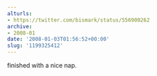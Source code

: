 ```yaml
---
alturls:
- https://twitter.com/bismark/status/556900262
archive:
- 2008-01
date: '2008-01-03T01:56:52+00:00'
slug: '1199325412'
---
```


finished with a nice nap.

